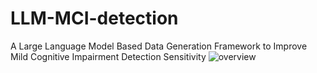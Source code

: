 # LLM-MCI-detection
A Large Language Model Based Data Generation Framework to Improve Mild Cognitive Impairment Detection Sensitivity
![overview](https://github.com/user-attachments/assets/5860a980-ce61-4304-af9a-d71922fa53db)
